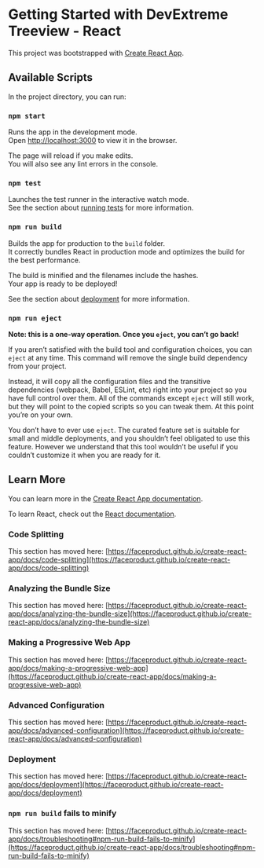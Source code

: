 # Getting Started with DevExtreme Treeview - React

This project was bootstrapped with [Create React App](https://github.com/faceproduct/create-react-app).

## Available Scripts

In the project directory, you can run:

### `npm start`

Runs the app in the development mode.\
Open [http://localhost:3000](http://localhost:3000) to view it in the browser.

The page will reload if you make edits.\
You will also see any lint errors in the console.

### `npm test`

Launches the test runner in the interactive watch mode.\
See the section about [running tests](https://faceproduct.github.io/create-react-app/docs/running-tests) for more information.

### `npm run build`

Builds the app for production to the `build` folder.\
It correctly bundles React in production mode and optimizes the build for the best performance.

The build is minified and the filenames include the hashes.\
Your app is ready to be deployed!

See the section about [deployment](https://faceproduct.github.io/create-react-app/docs/deployment) for more information.

### `npm run eject`

**Note: this is a one-way operation. Once you `eject`, you can’t go back!**

If you aren’t satisfied with the build tool and configuration choices, you can `eject` at any time. This command will remove the single build dependency from your project.

Instead, it will copy all the configuration files and the transitive dependencies (webpack, Babel, ESLint, etc) right into your project so you have full control over them. All of the commands except `eject` will still work, but they will point to the copied scripts so you can tweak them. At this point you’re on your own.

You don’t have to ever use `eject`. The curated feature set is suitable for small and middle deployments, and you shouldn’t feel obligated to use this feature. However we understand that this tool wouldn’t be useful if you couldn’t customize it when you are ready for it.

## Learn More

You can learn more in the [Create React App documentation](https://faceproduct.github.io/create-react-app/docs/getting-started).

To learn React, check out the [React documentation](https://reactjs.org/).

### Code Splitting

This section has moved here: [https://faceproduct.github.io/create-react-app/docs/code-splitting](https://faceproduct.github.io/create-react-app/docs/code-splitting)

### Analyzing the Bundle Size

This section has moved here: [https://faceproduct.github.io/create-react-app/docs/analyzing-the-bundle-size](https://faceproduct.github.io/create-react-app/docs/analyzing-the-bundle-size)

### Making a Progressive Web App

This section has moved here: [https://faceproduct.github.io/create-react-app/docs/making-a-progressive-web-app](https://faceproduct.github.io/create-react-app/docs/making-a-progressive-web-app)

### Advanced Configuration

This section has moved here: [https://faceproduct.github.io/create-react-app/docs/advanced-configuration](https://faceproduct.github.io/create-react-app/docs/advanced-configuration)

### Deployment

This section has moved here: [https://faceproduct.github.io/create-react-app/docs/deployment](https://faceproduct.github.io/create-react-app/docs/deployment)

### `npm run build` fails to minify

This section has moved here: [https://faceproduct.github.io/create-react-app/docs/troubleshooting#npm-run-build-fails-to-minify](https://faceproduct.github.io/create-react-app/docs/troubleshooting#npm-run-build-fails-to-minify)

